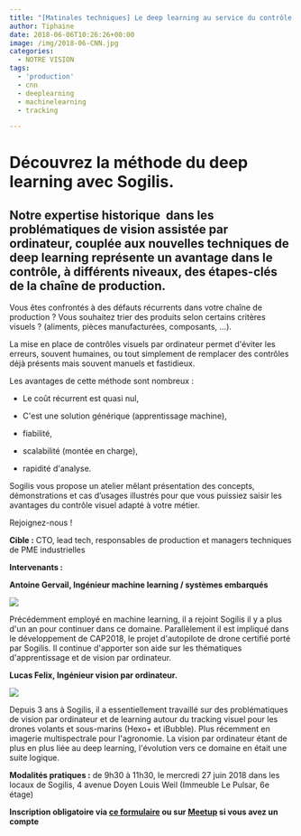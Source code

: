 ```yaml
---
title: "[Matinales techniques] Le deep learning au service du contrôle visuel en production : découverte des cas d'usages et démonstration le 27 juin"
author: Tiphaine
date: 2018-06-06T10:26:26+00:00
image: /img/2018-06-CNN.jpg
categories:
  - NOTRE VISION
tags:
  - 'production'
  - cnn
  - deeplearning
  - machinelearning
  - tracking

---
```

# Découvrez la méthode du deep learning avec Sogilis.

## Notre expertise historique  dans les problématiques de vision assistée par ordinateur, couplée aux nouvelles techniques de deep learning représente un avantage dans le contrôle, à différents niveaux, des étapes-clés de la chaîne de production.

Vous êtes confrontés à des défauts récurrents dans votre chaîne de production ? Vous souhaitez trier des produits selon certains critères visuels ? (aliments, pièces manufacturées, composants, ...).

La mise en place de contrôles visuels par ordinateur permet d'éviter les erreurs, souvent humaines, ou tout simplement de remplacer des contrôles déjà présents mais souvent manuels et fastidieux.

Les avantages de cette méthode sont nombreux :

- Le coût récurrent est quasi nul,

- C'est une solution générique (apprentissage machine),

- fiabilité,

- scalabilité (montée en charge),

- rapidité d'analyse.

Sogilis vous propose un atelier mêlant présentation des concepts, démonstrations et cas d’usages illustrés pour que vous puissiez saisir les avantages du contrôle visuel adapté à votre métier.

Rejoignez-nous !

**Cible :** CTO, lead tech, responsables de production et managers techniques de PME industrielles

**Intervenants :**

**Antoine Gervail, Ingénieur machine learning / systèmes embarqués**

![](/img/2018-06-485_396_Antoine-Gervail.jpg)

Précédemment employé en machine learning, il a rejoint Sogilis il y a plus d'un an pour continuer dans ce domaine. Parallèlement il est impliqué dans le développement de CAP2018, le projet d'autopilote de drone certifié porté par Sogilis. Il continue d'apporter son aide sur les thématiques d'apprentissage et de vision par ordinateur.

**Lucas Felix, Ingénieur vision par ordinateur.**

![](/img/2018-06-483_256_Lucas-Felix.jpg)

Depuis 3 ans à Sogilis, il a essentiellement travaillé sur des problématiques de vision par ordinateur et de learning autour du tracking visuel pour les drones volants et sous-marins (Hexo+ et iBubble). Plus récemment en imagerie multispectrale pour l'agronomie. La vision par ordinateur étant de plus en plus liée au deep learning, l'évolution vers ce domaine en était une suite logique.

**Modalités pratiques :** de 9h30 à 11h30, le mercredi 27 juin 2018 dans les locaux de Sogilis, 4 avenue Doyen Louis Weil (Immeuble Le Pulsar, 6e étage)

**Inscription obligatoire via [ce formulaire][1] ou sur [Meetup][2] si vous avez un compte**

[1]: https://goo.gl/forms/9zcF5cNqLdoncVyw2
[2]: http://meetu.ps/e/Fnrdt/Bgx6T/f
